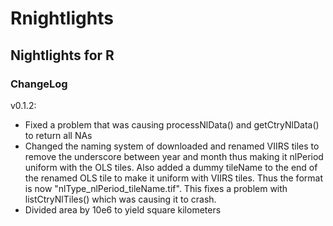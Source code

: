 # Rnightlights

## Nightlights for R

### ChangeLog

v0.1.2:
+ Fixed a problem that was causing processNlData() and getCtryNlData() to return all NAs
+ Changed the naming system of downloaded and renamed VIIRS tiles to remove the underscore between year and month thus making it nlPeriod uniform with the OLS tiles. Also added a dummy tileName to the end of the renamed OLS tile to make it uniform with VIIRS tiles. Thus the format is now "nlType_nlPeriod_tileName.tif". This fixes a problem with listCtryNlTiles() which was causing it to crash.
+ Divided area by 10e6 to yield square kilometers
